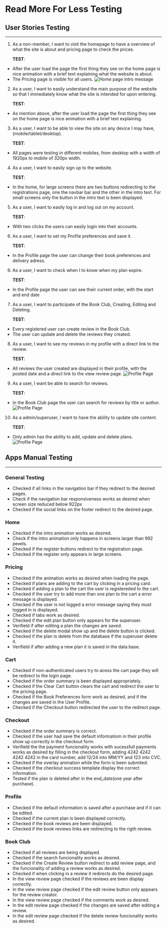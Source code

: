 # Read More For Less Testing

## User Stories Testing
***

1. As a non-member, I want to visit the homepage to have a overview of what the site is about and pricing page to check the prices.

    **TEST**:
- After the user load the page the first thing they see on the home page is nice animation with a brief text explaining what the website is about.
- The Pricing page is visible for all users.
![Home page intro message](media/home-page.png)

2. As a user, I want to easily understand the main purpose of the website so that I immediately know what the site is intended for upon entering.

    **TEST**:
- As mention above, after the user load the page the first thing they see on the home page is nice animation with a brief text explaining.

3. As a user, I want to be able to view the site on any device I may have, (mobile/tablet/desktop).

    **TEST**:
-  All pages were testing in different mobiles, from desktop with a width of 1920px to mobile of 320px width.

4. As a user, I want to easily sign up to the website.

    **TEST**:
- In the home, for large screens there are two buttons redirecting to the registrations page, one the navbar bar and the other in the intro text. For small screens only the button in the intro text is been displayed.

5. As a user, I want to easily log in and log out on my account.

    **TEST**:
- With two clicks the users can easily login into their accounts.

6. As a user, I want to set my Profile preferences and save it.

    **TEST**:
- In the Profile page the user can change their book preferences and delivery adress.

6. As a user, I want to check when I to know when my plan expire.

    **TEST**:
- In the Profile page the user can see their current order, with the start and end date

7. As a user, I want to participate of the Book Club, Creating, Editing and Deleting.

    **TEST**:
- Every registered user can create review in the Book Club.
- The user can update and delete the reviews they created.

8. As a user, I want to see my reviews in my profile with a direct link to the review.

    **TEST**:
- All reviews the user created are displayed in their profile, with the posted date and a direct link to the view review page.
![Profile Page](media/profile.png)

9. As a user, I want be able to search for reviews.

    **TEST**:
- In the Book Club page the user can search for reviews by title or author.
![Profile Page](media/search-reviews.png)

10. As a admin/superuser, I want to have the ability to update site content.

    **TEST**:
- Only admin has the ability to add, update and delete plans.
![Profile Page](media/admin-edit.png)

## Apps Manual Testing
***
### General Testing
- Checked if all links in the navigation bar if they redirect to the desired pages.
- Check if the navigation bar responsiveness works as desired when screen size reduced below 922px
- Checked if the social links on the footer redirect to the desired page.

### Home
- Checked if the intro animation works as desired.
- Check if the intro animation only happens in screens larger than 992 pexels.
- Checked if the register buttons redirect to the registration page.
- Checked if the register only appears in large screens.

### Pricing
- Checked if the animation works as desired when loading the page.
- Checked if plans are adding to the cart by clicking in a pricing card.
- Checked if adding a plan to the cart the user is registereded to the cart.
- Checked if the user try to add more than one plan to the cart a error message is displayed.
- Checked if the user is not logged a error message saying they must logged in is displayed.
- Checked if tabs work as desired.
- Checked if the edit plan button only appears for the superuser.
- Verifield if after editing a plan the changes are saved.
- Checked if the delete modal show up and the delete button is clicked.
- Checked if the plan is delete from the database if the superuser delete it.
- Verifield if after adding a new plan it is saved in the data base.

### Cart
- Checked if non-authenticated users try to acess the cart page they will be redirect to the login page.
- Checked if the order summary is been displayed appropriately.
- Checked if the Clear Cart button clears the cart and redirect the user to the pricing page.
- Checked if the Book Preferences form work as desired, and if the changes are saved in the User Profile.
- Checked if the Checkout button redirected the user to the redirect page.

### Checkout
- Checked if the order summary is correct.
- Checked if the user had save the default informatiom in their profile show up correctly in the checkout form.
- Verifield the the payment funcionality works with sucessfull payments works as desired by filling in the checkout form, adding 4242 4242 4242 4242 in the card number, add 12/24 into MM/YY and 123 into CVC.
- Checked if the overlay animation while the form is been submited.
- Checked if the checkout success template display the correct information.
- Tested if the plan is deleted after in the end_date(one year after purchase).

### Profile
- Checked if the default information is saved after a purchase and if it can be edited.
- Checked if the current plan is been displayed correctly.
- Checked if the book reviews are been displayed.
- Checked if the book reviews links are redirecting to the rigth review.

### Book Club
- Checked if all reviews are being displayed.
- Checked if the search funcionality works as desired.
- Checked if the Create Review button redirect to add review page, and the funcionality of adding a review works as desired.
- Checked if when clicking in a review it redirects do the desired page.
- In the view review page checked if the reviews are been display correctly.
- In the view review page checked if the edit review button only appears for the review creator.
- In the view review page checked if the comments work as desired.
- In the edit review page checked if the changes are saved after editing a review.
- In the edit review page checked if the delete review funcionality works as desired.


